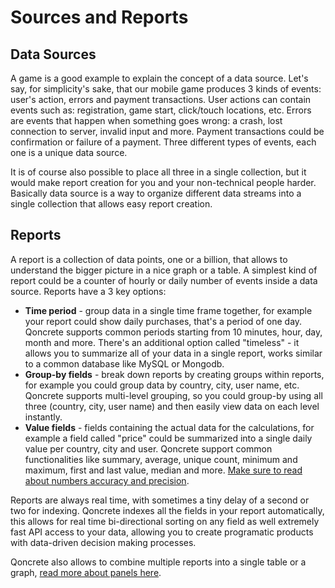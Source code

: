 # Sources and Reports

## Data Sources

A game is a good example to explain the concept of a data source. Let's say, for simplicity's sake, that our mobile game produces 3 kinds of events: user's action, errors and payment transactions. User actions can contain events such as: registration, game start, click/touch locations, etc. Errors are events that happen when something goes wrong: a crash, lost connection to server, invalid input and more. Payment transactions could be confirmation or failure of a payment. Three different types of events, each one is a unique data source.

It is of course also possible to place all three in a single collection, but it would make report creation for you and your non-technical people harder. Basically data source is a way to organize different data streams into a single collection that allows easy report creation.

## Reports

A report is a collection of data points, one or a billion, that allows to understand the bigger picture in a nice graph or a table. A simplest kind of report could be a counter of hourly or daily number of events inside a data source. Reports have a 3 key options:

 * __Time period__ - group data in a single time frame together, for example your report could show daily purchases, that's a period of one day. Qoncrete supports common periods starting from 10 minutes, hour, day, month and more. There's an additional option called "timeless" - it allows you to summarize all of your data in a single report, works similar to a common database like MySQL or Mongodb. 
 * __Group-by fields__ - break down reports by creating groups within reports, for example you could group data by country, city, user name, etc. Qoncrete supports multi-level grouping, so you could group-by using all three (country, city, user name) and then easily view data on each level instantly.
 * __Value fields__ - fields containing the actual data for the calculations, for example a field called "price" could be summarized into a single daily value per country, city and user. Qoncrete support common functionalities like summary, average, unique count, minimum and maximum, first and last value, median and more. [Make sure to read about numbers accuracy and precision](accuracy-precision.md).


Reports are always real time, with sometimes a tiny delay of a second or two for indexing. Qoncrete indexes all the fields in your report automatically, this allows for real time bi-directional sorting on any field as well extremely fast API access to your data, allowing you to create programatic products with data-driven decision making processes.


Qoncrete also allows to combine multiple reports into a single table or a graph, [read more about panels here](panels-dashboards.md).
